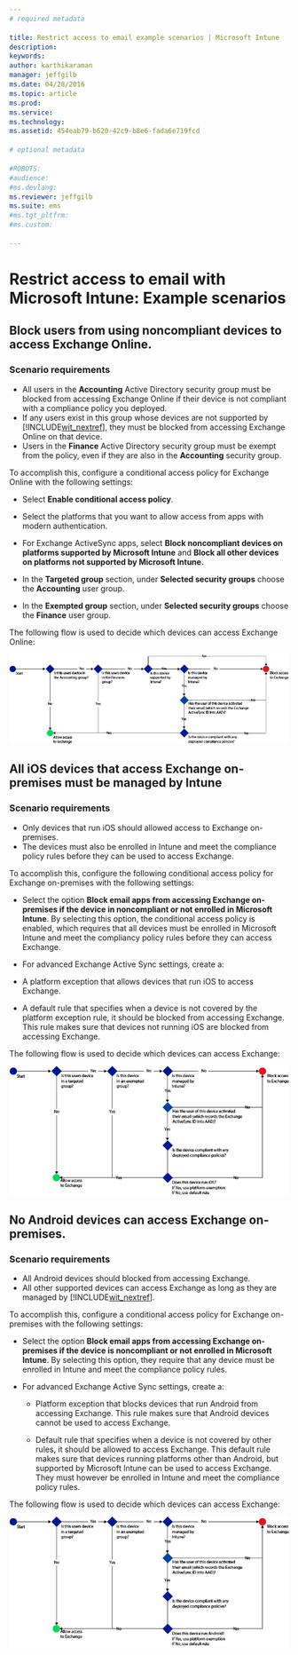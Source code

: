 ```yaml
---
# required metadata

title: Restrict access to email example scenarios | Microsoft Intune
description:
keywords:
author: karthikaraman
manager: jeffgilb
ms.date: 04/28/2016
ms.topic: article
ms.prod:
ms.service:
ms.technology:
ms.assetid: 454eab79-b620-42c9-b8e6-fada6e719fcd

# optional metadata

#ROBOTS:
#audience:
#ms.devlang:
ms.reviewer: jeffgilb
ms.suite: ems
#ms.tgt_pltfrm:
#ms.custom:

---
```


# Restrict access to email with Microsoft Intune: Example scenarios

## Block users from using noncompliant devices to access Exchange Online.
### Scenario requirements
- All users in the **Accounting** Active Directory security group must be blocked from accessing Exchange Online if their device is not compliant with a compliance policy you deployed.
- If any users exist in this group whose devices are not supported by [!INCLUDE[wit_nextref](../includes/wit_nextref_md.md)], they must be blocked from accessing Exchange Online on that device.
- Users in the **Finance** Active Directory security group must be exempt from the policy, even if they are also in the **Accounting** security group.

To accomplish this, configure a conditional access policy for Exchange Online with the following settings:

-   Select **Enable conditional access policy**.

- Select the platforms that you want to allow access from apps with modern authentication.
- For Exchange ActiveSync apps, select **Block noncompliant devices on platforms supported by Microsoft Intune** and **Block all other devices on platforms not supported by Microsoft Intune.**
-   In the **Targeted group** section, under **Selected security groups** choose the **Accounting** user group.

-   In the **Exempted group** section, under **Selected security groups** choose the  **Finance** user group.


The following flow is used to decide which devices can access Exchange Online:

![](./media/ConditionalAccess8-5.png)

## All iOS devices that access Exchange on-premises must be managed by Intune
### Scenario requirements
- Only devices that run iOS should allowed access to Exchange on-premises.
- The devices must also be enrolled in Intune and meet the compliance policy rules before they can be used to access Exchange.

To accomplish this, configure the following conditional access policy for Exchange on-premises with the following settings:

-   Select the option **Block email apps from accessing Exchange on-premises if the device in noncompliant or not enrolled in Microsoft Intune**. By selecting this option, the conditional access policy is enabled, which requires that all devices must be enrolled in Microsoft Intune and meet the compliancy policy rules before they can access Exchange.

-   For advanced Exchange Active Sync settings, create a:

  -   A platform exception that allows devices that run iOS to access Exchange.   

  -   A default rule that specifies when a device is not covered by the platform exception rule, it should be blocked from accessing Exchange. This rule makes sure that devices not running iOS are blocked from accessing Exchange.

The following flow is used to decide which devices can access Exchange:

![](./media/ConditionalAccess8-3.png)

## No Android devices can access Exchange on-premises.
### Scenario requirements
- All Android devices should blocked from accessing Exchange.
- All other supported devices can access Exchange as long as they are managed by [!INCLUDE[wit_nextref](../includes/wit_nextref_md.md)].

To accomplish this, configure a conditional access policy for Exchange on-premises with the following settings:

-   Select the option **Block email apps from accessing Exchange on-premises if the device is noncompliant or not enrolled in Microsoft Intune**. By selecting this option, they require that any device must be enrolled in Intune and meet the compliance policy rules.

- For advanced Exchange Active Sync settings, create a:
  -   Platform exception that blocks devices that run Android from accessing Exchange. This rule makes sure that Android devices cannot be used to access Exchange.

  -   Default rule that specifies when a device is not covered by other rules, it should be allowed to access Exchange. This default rule makes sure that devices running platforms other than Android, but supported by Microsoft Intune can be used to access Exchange. They must however be enrolled in Intune and meet the compliance policy rules.

The following flow is used to decide which devices can access Exchange:

![](./media/ConditionalAccess8-4.png)
